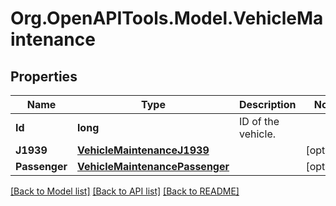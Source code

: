 # Org.OpenAPITools.Model.VehicleMaintenance
## Properties

Name | Type | Description | Notes
------------ | ------------- | ------------- | -------------
**Id** | **long** | ID of the vehicle. | 
**J1939** | [**VehicleMaintenanceJ1939**](VehicleMaintenanceJ1939.md) |  | [optional] 
**Passenger** | [**VehicleMaintenancePassenger**](VehicleMaintenancePassenger.md) |  | [optional] 

[[Back to Model list]](../README.md#documentation-for-models) [[Back to API list]](../README.md#documentation-for-api-endpoints) [[Back to README]](../README.md)


